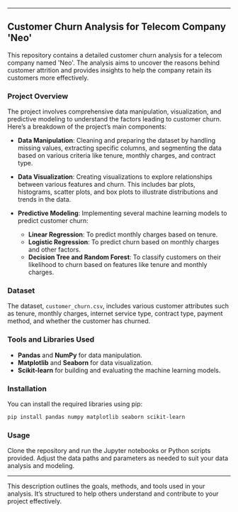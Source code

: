 
---

## Customer Churn Analysis for Telecom Company 'Neo'

This repository contains a detailed customer churn analysis for a telecom company named 'Neo'. The analysis aims to uncover the reasons behind customer attrition and provides insights to help the company retain its customers more effectively.

### Project Overview

The project involves comprehensive data manipulation, visualization, and predictive modeling to understand the factors leading to customer churn. Here’s a breakdown of the project’s main components:

- **Data Manipulation**: Cleaning and preparing the dataset by handling missing values, extracting specific columns, and segmenting the data based on various criteria like tenure, monthly charges, and contract type.

- **Data Visualization**: Creating visualizations to explore relationships between various features and churn. This includes bar plots, histograms, scatter plots, and box plots to illustrate distributions and trends in the data.

- **Predictive Modeling**: Implementing several machine learning models to predict customer churn:
  - **Linear Regression**: To predict monthly charges based on tenure.
  - **Logistic Regression**: To predict churn based on monthly charges and other factors.
  - **Decision Tree and Random Forest**: To classify customers on their likelihood to churn based on features like tenure and monthly charges.

### Dataset

The dataset, `customer_churn.csv`, includes various customer attributes such as tenure, monthly charges, internet service type, contract type, payment method, and whether the customer has churned.

### Tools and Libraries Used

- **Pandas** and **NumPy** for data manipulation.
- **Matplotlib** and **Seaborn** for data visualization.
- **Scikit-learn** for building and evaluating the machine learning models.

### Installation

You can install the required libraries using pip:

```bash
pip install pandas numpy matplotlib seaborn scikit-learn
```

### Usage

Clone the repository and run the Jupyter notebooks or Python scripts provided. Adjust the data paths and parameters as needed to suit your data analysis and modeling.

---

This description outlines the goals, methods, and tools used in your analysis. It’s structured to help others understand and contribute to your project effectively.
